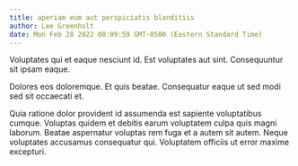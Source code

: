 ```yaml
---
title: aperiam eum aut perspiciatis blanditiis
author: Lee Greenholt
date: Mon Feb 28 2022 00:09:59 GMT-0500 (Eastern Standard Time)
---
```

Voluptates qui et eaque nesciunt id. Est voluptates aut sint. Consequuntur sit ipsam eaque.

 Dolores eos doloremque. Et quis beatae. Consequatur eaque ut sed modi sed sit occaecati et.

 Quia ratione dolor provident id assumenda est sapiente voluptatibus cumque. Voluptas quidem et debitis earum voluptatem culpa quis magni laborum. Beatae aspernatur voluptas rem fuga et a autem sit autem. Neque voluptates accusamus consequatur qui. Voluptatem officiis ut error maxime excepturi.